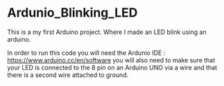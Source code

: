 # Ardunio_Blinking_LED
This is a my first Arduino project. Where I made an LED blink using an arduino.

In order to run this code you will need the Ardunio IDE : https://www.arduino.cc/en/software
you will also need to make sure that your LED is connected to the 8 pin on an Arduino UNO via a wire and that there is a second wire attached to ground.



